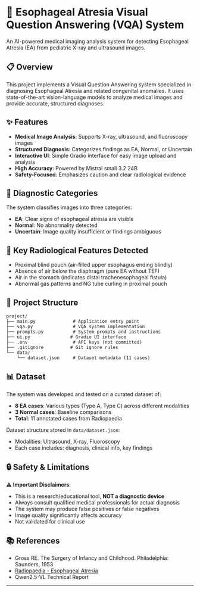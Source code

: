 # 🏥 Esophageal Atresia Visual Question Answering (VQA) System

An AI-powered medical imaging analysis system for detecting Esophageal Atresia (EA) from pediatric X-ray and ultrasound images.

## 📋 Overview

This project implements a Visual Question Answering system specialized in diagnosing Esophageal Atresia and related congenital anomalies. It uses state-of-the-art vision-language models to analyze medical images and provide accurate, structured diagnoses.

## ✨ Features

- **Medical Image Analysis**: Supports X-ray, ultrasound, and fluoroscopy images
- **Structured Diagnosis**: Categorizes findings as EA, Normal, or Uncertain
- **Interactive UI**: Simple Gradio interface for easy image upload and analysis
- **High Accuracy**: Powered by Mistral small 3.2 24B
- **Safety-Focused**: Emphasizes caution and clear radiological evidence

## 🎯 Diagnostic Categories

The system classifies images into three categories:

- **EA**: Clear signs of esophageal atresia are visible
- **Normal**: No abnormality detected
- **Uncertain**: Image quality insufficient or findings ambiguous

## 🔬 Key Radiological Features Detected

- Proximal blind pouch (air-filled upper esophagus ending blindly)
- Absence of air below the diaphragm (pure EA without TEF)
- Air in the stomach (indicates distal tracheoesophageal fistula)
- Abnormal gas patterns and NG tube curling in proximal pouch

## 📁 Project Structure
```
project/
├── main.py              # Application entry point
├── vqa.py               # VQA system implementation
├── prompts.py           # System prompts and instructions
├── ui.py               # Gradio UI interface
├── .env                 # API keys (not committed)
├── .gitignore          # Git ignore rules
└── data/
    └── dataset.json     # Dataset metadata (11 cases)
```

## 📊 Dataset

The system was developed and tested on a curated dataset of:

- **8 EA cases**: Various types (Type A, Type C) across different modalities
- **3 Normal cases**: Baseline comparisons
- **Total**: 11 annotated cases from Radiopaedia

Dataset structure stored in `data/dataset.json`:
- Modalities: Ultrasound, X-ray, Fluoroscopy
- Each case includes: diagnosis, clinical info, key findings

## 🔒 Safety & Limitations

⚠️ **Important Disclaimers**:

- This is a research/educational tool, **NOT a diagnostic device**
- Always consult qualified medical professionals for actual diagnosis
- The system may produce false positives or false negatives
- Image quality significantly affects accuracy
- Not validated for clinical use

## 📚 References

- Gross RE. The Surgery of Infancy and Childhood. Philadelphia: Saunders, 1953
- [Radiopaedia - Esophageal Atresia](https://radiopaedia.org/articles/oesophageal-atresia)
- Qwen2.5-VL Technical Report

---